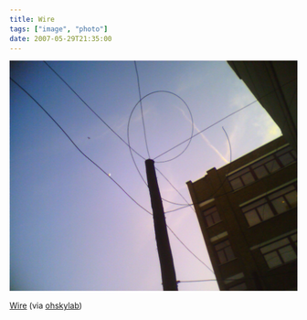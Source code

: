 ```yaml
---
title: Wire
tags: ["image", "photo"]
date: 2007-05-29T21:35:00
---
```


![](./511298243_2a05bae358_o.jpg)

[Wire](https://www.flickr.com/photos/ohskylab/511298243/) (via [ohskylab](http://flickr.com/photos/ohskylab))
